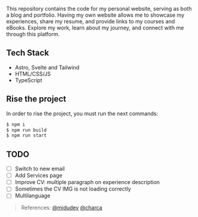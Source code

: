 This repository contains the code for my personal website, serving as both a blog and portfolio. Having my own website allows me to showcase my experiences, share my resume, and provide links to my courses and eBooks. Explore my work, learn about my journey, and connect with me through this platform.

## Tech Stack
- Astro, Svelte and Tailwind
- HTML/CSS/JS
- TypeScript

## Rise the project
In order to rise the project, you must run the next commands:
```bash
$ npm i
$ npm run build
$ npm run start
```

## TODO
- [ ] Switch to new email
- [ ] Add Services page
- [ ] Improve CV: multiple paragraph on experience description
- [ ] Sometimes the CV IMG is not loading correctly
- [ ] Multilanguage

>
> References: [@midudev](https://github.com/midudev) [@charca](https://www.github.com/Charca) 
>

